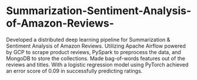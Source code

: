 # Summarization-Sentiment-Analysis-of-Amazon-Reviews-

Developed a distributed deep learning pipeline for Summarization & Sentiment Analysis of Amazon Reviews. Utilizing Apache Airflow powered by GCP to scrape product reviews, PySpark to preprocess the data, and MongoDB to store the collections. Made bag-of-words features out of the reviews and titles. With a logistic regression model using PyTorch achieved an error score of 0.09 in successfully predicting ratings.
